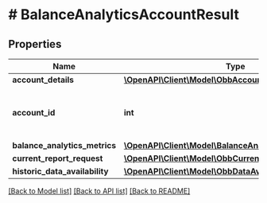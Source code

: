# # BalanceAnalyticsAccountResult

## Properties

Name | Type | Description | Notes
------------ | ------------- | ------------- | -------------
**account_details** | [**\OpenAPI\Client\Model\ObbAccountDetails**](ObbAccountDetails.md) |  |
**account_id** | **int** | An account ID represented as a number |
**balance_analytics_metrics** | [**\OpenAPI\Client\Model\BalanceAnalyticsMetrics**](BalanceAnalyticsMetrics.md) |  | [optional]
**current_report_request** | [**\OpenAPI\Client\Model\ObbCurrentReportRequestDetails**](ObbCurrentReportRequestDetails.md) |  |
**historic_data_availability** | [**\OpenAPI\Client\Model\ObbDataAvailability**](ObbDataAvailability.md) |  |

[[Back to Model list]](../../README.md#models) [[Back to API list]](../../README.md#endpoints) [[Back to README]](../../README.md)
